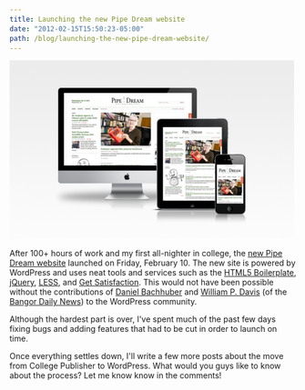 ```yaml
---
title: Launching the new Pipe Dream website
date: "2012-02-15T15:50:23-05:00"
path: /blog/launching-the-new-pipe-dream-website/
---
```


![Pipe Dream displayed on multiple devices](./pipe-dream-responsive.png)

After 100+ hours of work and my first all-nighter in college, the [new Pipe Dream website](http://bupd.me/) launched on Friday, February 10. The new site is powered by WordPress and uses neat tools and services such as the [HTML5 Boilerplate](http://html5boilerplate.com/), [jQuery](http://jquery.com/), [LESS](http://lesscss.org/), and [Get Satisfaction](http://getsatisfaction.com/). This would not have been possible without the contributions of [Daniel Bachhuber](http://danielbachhuber.com/) and [William P. Davis](http://wpdavis.com) (of the [Bangor Daily News](http://dev.bangordailynews.com/)) to the WordPress community.

Although the hardest part is over, I've spent much of the past few days fixing bugs and adding features that had to be cut in order to launch on time.

Once everything settles down, I'll write a few more posts about the move from College Publisher to WordPress. What would you guys like to know about the process? Let me know know in the comments!
